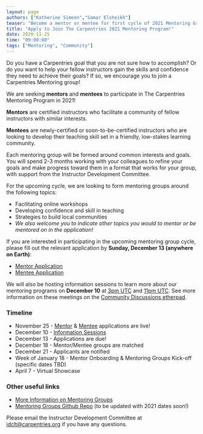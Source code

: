 ```yaml
---
layout: page
authors: ["Katherine Simeon","Samar Elsheikh"]
teaser: "Become a mentor or mentee for first cycle of 2021 Mentoring Groups!"
title: "Apply to Join The Carpentries 2021 Mentoring Program!"
date: 2020-11-25
time: "09:00:00"
tags: ["Mentoring", "Community"]
---
```

  
Do you have a Carpentries goal that you are not sure how to accomplish? Or do you want to help your fellow instructors gain the skills and confidence they need to achieve their goals? If so, we encourage you to join a Carpentries Mentoring group!  
  
We are seeking **mentors** and **mentees** to participate in The Carpentries Mentoring Program in 2021!  
  
**Mentors** are certified instructors who facilitate a community of fellow instructors with similar interests.   
  
**Mentees** are newly-certified or soon-to-be-certified instructors who are looking to develop their teaching skill set in a friendly, low-stakes learning community.   
  
Each mentoring group will be formed around common interests and goals. You will spend 2-3 months working with your colleagues to refine your goals and make progress toward them in a format that works for your group, with support from the Instructor Development Committee.  
  
For the upcoming cycle, we are looking to form mentoring groups around the following topics:  
* Facilitating online workshops  
* Developing confidence and skill in teaching  
* Strategies to build local communities  
* *We also welcome you to indicate other topics you would to mentor or be mentored on in the application!*  
  
If you are interested in participating in the upcoming mentoring group cycle, please fill out the relevant application by **Sunday, December 13 (anywhere on Earth)**:  
* [Mentor Application](https://forms.gle/cPQVdhbi7Kx84BVY7)  
* [Mentee Application](https://forms.gle/pRGYUu9WwpnBsWNF6)  
  

We will also be hosting information sessions to learn more about our mentoring programs on **December 10** at [3pm UTC](https://www.timeanddate.com/worldclock/fixedtime.html?msg=Info+Session+1+-+Carpentries+Mentoring+Group&iso=20201210T15&p1=1440&ah=1) and [11pm UTC](https://www.timeanddate.com/worldclock/fixedtime.html?msg=Info+Session+2+-+Carpentries+Mentoring+Group&iso=20201210T23&p1=1440&ah=1). See more information on these meetings on the [Community Discussions etherpad](https://pad.carpentries.org/community-discussions).  
  
### Timeline  
  
* November 25 - [Mentor](https://forms.gle/cPQVdhbi7Kx84BVY7) & [Mentee](https://forms.gle/pRGYUu9WwpnBsWNF6) applications are live!  
* December 10 - [Information Sessions](https://pad.carpentries.org/community-discussions)    
* December 13 - Applications are due!  
* December 18 - Mentor/Mentee groups are matched  
* December 21 - Applicants are notified  
* Week of January 18 - Mentor Onboarding & Mentoring Groups Kick-off (specific dates TBD)  
* April 7 - Virtual Showcase  
  
### Other useful links  
  
* [More Information on Mentoring Groups](https://docs.carpentries.org/topic_folders/instructor_development/mentoring_groups.html#)  
* [Mentoring Groups Github Repo](https://github.com/carpentries/instructor-development/tree/master/mentoring-groups) (to be updated with 2021 dates soon!)  
  

  
Please email the Instructor Development Committee at [idclt@carpentries.org](mailto:idclt@carpentries.org) if you have any questions. 
